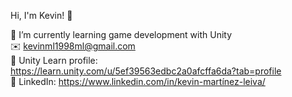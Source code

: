 Hi, I'm Kevin! 👋<br>

📓 I’m currently learning game development with Unity<br>
✉️ kevinml1998ml@gmail.com<br>
🎨 Unity Learn profile: https://learn.unity.com/u/5ef39563edbc2a0afcffa6da?tab=profile <br>
💼 LinkedIn: https://www.linkedin.com/in/kevin-martínez-leiva/ <br>
